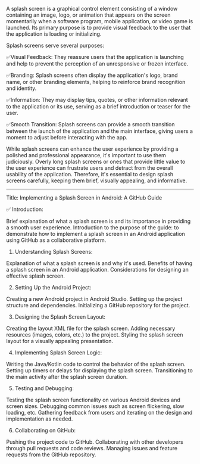 A splash screen is a graphical control element consisting of a window containing an image, logo, or animation that appears on the screen momentarily when a software program, mobile application, or video game is launched. Its primary purpose is to provide visual feedback to the user that the application is loading or initializing.

Splash screens serve several purposes:

✅Visual Feedback: They reassure users that the application is launching and help to prevent the perception of an unresponsive or frozen interface.

✅Branding: Splash screens often display the application's logo, brand name, or other branding elements, helping to reinforce brand recognition and identity.

✅Information: They may display tips, quotes, or other information relevant to the application or its use, serving as a brief introduction or teaser for the user.

✅Smooth Transition: Splash screens can provide a smooth transition between the launch of the application and the main interface, giving users a moment to adjust before interacting with the app.



While splash screens can enhance the user experience by providing a polished and professional appearance, it's important to use them judiciously. Overly long splash screens or ones that provide little value to the user experience can frustrate users and detract from the overall usability of the application. Therefore, it's essential to design splash screens carefully, keeping them brief, visually appealing, and informative.

-----------------------------------------------------------------------------------------------------------------------------------------------------------------------------------------------------------------------
Title: Implementing a Splash Screen in Android: A GitHub Guide

✅ Introduction:

Brief explanation of what a splash screen is and its importance in providing a smooth user experience.
Introduction to the purpose of the guide: to demonstrate how to implement a splash screen in an Android application using GitHub as a collaborative platform.

1. Understanding Splash Screens:

Explanation of what a splash screen is and why it's used.
Benefits of having a splash screen in an Android application.
Considerations for designing an effective splash screen.


2. Setting Up the Android Project:

Creating a new Android project in Android Studio.
Setting up the project structure and dependencies.
Initializing a GitHub repository for the project.


3. Designing the Splash Screen Layout:

Creating the layout XML file for the splash screen.
Adding necessary resources (images, colors, etc.) to the project.
Styling the splash screen layout for a visually appealing presentation.


4. Implementing Splash Screen Logic:

Writing the Java/Kotlin code to control the behavior of the splash screen.
Setting up timers or delays for displaying the splash screen.
Transitioning to the main activity after the splash screen duration.


5. Testing and Debugging:

Testing the splash screen functionality on various Android devices and screen sizes.
Debugging common issues such as screen flickering, slow loading, etc.
Gathering feedback from users and iterating on the design and implementation as needed.

6. Collaborating on GitHub:

Pushing the project code to GitHub.
Collaborating with other developers through pull requests and code reviews.
Managing issues and feature requests from the GitHub repository.


